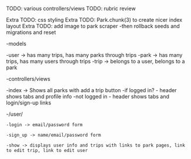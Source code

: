 TODO: various controllers/views
TODO: rubric review

Extra TODO: css styling
Extra TODO: Park.chunk(3) to create nicer index layout
Extra TODO: add image to park scraper
        -then rollback seeds and migrations and reset

-models

  -user -> has many trips, has many parks through trips
  -park -> has many trips, has many users through trips
  -trip -> belongs to a user, belongs to a park


-controllers/views

  -index -> Shows all parks with add a trip button
    -if logged in? - header shows tabs and profile info
    -not logged in - header shows tabs and login/sign-up links

  -/user/

    -login -> email/password form

    -sign_up -> name/email/password form

    -show -> displays user info and trips with links to park pages, link to edit trip, link to edit user
